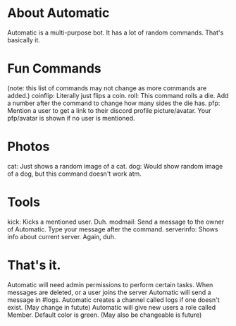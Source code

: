 # About Automatic
Automatic is a multi-purpose bot. It has a lot of random commands. That's basically it.

# Fun Commands
(note: this list of commands may not change as more commands are added.) coinflip: Literally just flips a coin. roll: This command rolls a die. Add a number after the command to change how many sides the die has. pfp: Mention a user to get a link to their discord profile picture/avatar. Your pfp/avatar is shown if no user is mentioned.

# Photos
cat: Just shows a random image of a cat. dog: Would show random image of a dog, but this command doesn't work atm.

# Tools
kick: Kicks a mentioned user. Duh. modmail: Send a message to the owner of Automatic. Type your message after the command. serverinfo: Shows info about current server. Again, duh.

# That's it.
Automatic will need admin permissions to perform certain tasks. When messages are deleted, or a user joins the server Automatic will send a message in #logs. Automatic creates a channel called logs if one doesn't exist. (May change in futute) Automatic will give new users a role called Member. Default color is green. (May also be changeable is future)
